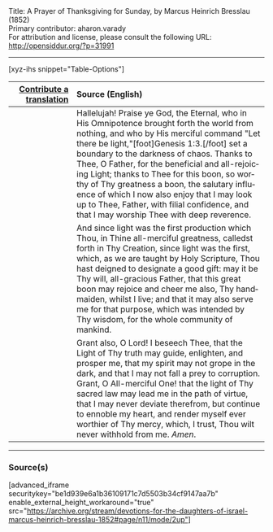 <html>
<head></head>
<body>
Title: A Prayer of Thanksgiving for Sunday, by Marcus Heinrich Bresslau (1852)<br />
Primary contributor: aharon.varady<br />
For attribution and license, please consult the following URL: <a href="http://opensiddur.org/?p=31991">http://opensiddur.org/?p=31991</a>
<p />
<hr />

[xyz-ihs snippet="Table-Options"]<table style="margin-left: auto; margin-right: auto;" class="draggable">
<thead><tr><th id="x" style="text-align: right;"><a href="/translate/" target="_blank" rel="noopener">Contribute a translation</a></th><th style="text-align: left;">Source (English)</th></tr></thead>
<tbody>
<tr><td style="vertical-align:top;" width="25%">
<div class="liturgy" lang="he">

</span></div></td>
 
<td style="vertical-align:top;">
<div class="english" lang="en">
Hallelujah! Praise ye God, the Eternal, who in His Omnipotence brought forth the world from nothing, and who by His merciful command "Let there be light,"[foot]Genesis 1:3.[/foot] set a boundary to the darkness of chaos. Thanks to Thee, O Father, for the beneficial and all-rejoicing Light; thanks to Thee for this boon, so worthy of Thy greatness a boon, the salutary influence of which I now also enjoy that I may look up to Thee, Father, with filial confidence, and that I may worship Thee with deep reverence. 
</div></td></tr>


<tr><td style="vertical-align:top;">
<div class="liturgy" lang="he">

</span></div></td>
 
<td style="vertical-align:top;">
<div class="english" lang="en">
And since light was the first production which Thou, in Thine all-merciful greatness, calledst forth in Thy Creation, since light was the first, which, as we are taught by Holy Scripture, Thou hast deigned to designate a good gift: may it be Thy will, all-gracious Father, that this great boon may rejoice and cheer me also, Thy handmaiden, whilst I live; and that it may also serve me for that purpose, which was intended by Thy wisdom, for the whole community of mankind. 
</div></td></tr>


<tr><td style="vertical-align:top;">
<div class="liturgy" lang="he">

</span></div></td>
 
<td style="vertical-align:top;">
<div class="english" lang="en">
Grant also, O Lord! I beseech Thee, that the Light of Thy truth may guide, enlighten, and prosper me, that my spirit may not grope in the dark, and that I may not fall a prey to corruption. Grant, O All-merciful One! that the light of Thy sacred law may lead me in the path of virtue, that I may never deviate therefrom, but continue to ennoble my heart, and render myself ever worthier of Thy mercy, which, I trust, Thou wilt never withhold from me. <em>Amen</em>.
</div></td></tr>
</tbody></table>

<hr />

<h3>Source(s)</h3>

[advanced_iframe securitykey="be1d939e6a1b36109171c7d5503b34cf9147aa7b" enable_external_height_workaround="true" src="https://archive.org/stream/devotions-for-the-daughters-of-israel-marcus-heinrich-bresslau-1852#page/n11/mode/2up"]

&nbsp;
</body>
</html>
